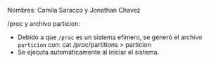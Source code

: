 Nombres: Camila Saracco y Jonathan Chavez

/proc y archivo particion:
- Debido a que `/proc` es un sistema efímero, se generó el archivo `particion` con: cat /proc/partitions > particion
- Se ejecuta automáticamente al iniciar el sistema.

